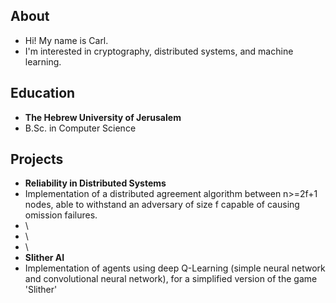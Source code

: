 ## About

* Hi! My name is Carl.
* I'm interested in cryptography, distributed systems, and machine learning.

## Education

* **The Hebrew University of Jerusalem** 
* B.Sc. in Computer Science

## Projects

* **Reliability in Distributed Systems**
* Implementation of a distributed agreement algorithm between n>=2f+1 nodes, able to withstand an adversary of size f capable of causing omission failures. 
* \
* \
* \ 
* **Slither AI**
* Implementation of agents using deep Q-Learning (simple neural network and convolutional neural network), for a simplified version of the game 'Slither'
